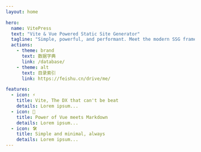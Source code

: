 ```yaml
---
layout: home

hero:
  name: VitePress
  text: "Vite & Vue Powered Static Site Generator"
  tagline: "Simple, powerful, and performant. Meet the modern SSG framework you've always wanted."
  actions:
    - theme: brand
      text: 数据字典
      link: /database/
    - theme: alt
      text: 目录索引
      link: https://feishu.cn/drive/me/

features:
  - icon: ⚡️
    title: Vite, The DX that can't be beat
    details: Lorem ipsum...
  - icon: 🖖
    title: Power of Vue meets Markdown
    details: Lorem ipsum...
  - icon: 🛠️
    title: Simple and minimal, always
    details: Lorem ipsum...
---
```

